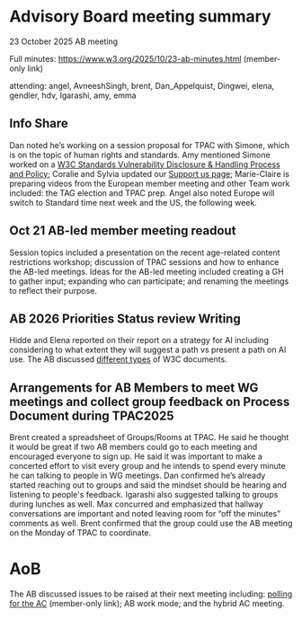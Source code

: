 # Advisory Board meeting summary

23 October 2025 AB meeting

Full minutes: https://www.w3.org/2025/10/23-ab-minutes.html (member-only link)

attending: angel, AvneeshSingh, brent, Dan_Appelquist, Dingwei, elena, gendler, hdv, Igarashi, amy, emma

## Info Share

Dan noted he’s working on a session proposal for TPAC with Simone, which is on the topic of human rights and standards. Amy mentioned Simone worked on a [W3C Standards Vulnerability Disclosure & Handling Process and Policy](https://w3c.github.io/security-disclosure/); Coralie and Sylvia updated our [Support us page](https://www.w3.org/support-us/);  Marie-Claire is preparing videos from the European member meeting and other Team work included: the TAG election and TPAC prep. Angel also noted Europe will switch to Standard time next week and the US, the following week.

## Oct 21 AB-led member meeting readout

Session topics included a presentation on the recent age-related content restrictions workshop; discussion of TPAC sessions and how to enhance the AB-led meetings. Ideas for the AB-led meeting included creating a GH to gather input; expanding who can participate; and renaming the meetings to reflect their purpose.

## AB 2026 Priorities Status review Writing

Hidde and Elena reported on their report on a strategy for AI including considering to what extent they will suggest a path vs present a path on AI use. The AB discussed [different types](https://www.w3.org/standards/types/) of W3C documents.

## Arrangements for AB Members to meet WG meetings and collect group feedback on Process Document during TPAC2025

Brent created a spreadsheet of Groups/Rooms at TPAC. He said he thought it would be great if two AB members could go to each meeting and encouraged everyone to sign up. He said it was important to make a concerted effort to visit every group and he intends to spend every minute he can talking to people in WG meetings. Dan confirmed he’s already started reaching out to groups and said the mindset should be hearing and listening to people's feedback. Igarashi also suggested talking to groups during lunches as well. Max concurred and emphasized that hallway conversations are important and noted leaving room for “off the minutes” comments as well. Brent confirmed that the group could use the AB meeting on the Monday of TPAC to coordinate.

# AoB

The AB discussed issues to be raised at their next meeting including: [polling for the AC](https://github.com/w3c/AB-memberonly/issues/295) (member-only link); AB work mode; and the hybrid AC meeting.
